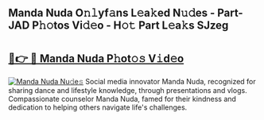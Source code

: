 ## Manda Nuda O𝚗𝚕yf𝚊ns L𝚎a𝚔ed N𝚞𝚍es - Part-JAD P𝚑𝚘tos Vi𝚍𝚎o - H𝚘𝚝 Part L𝚎a𝚔s SJzeg

# <h2><a href="http://kf30hrj.oniu.top/?m=Manda+Nuda">🔗👉 🔴 Manda Nuda P𝚑ot𝚘𝚜 V𝚒d𝚎o</a></h2>

[![Manda Nuda Nu𝚍e𝚜](https://i.imgur.com/0qMVB7G.gif)](http://kf30hrj.oniu.top/?m=Manda+Nuda)
Social media innovator Manda Nuda, recognized for sharing dance and lifestyle knowledge, through presentations and vlogs. Compassionate counselor Manda Nuda, famed for their kindness and dedication to helping others navigate life's challenges.  
